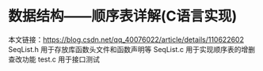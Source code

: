 # 数据结构——顺序表详解(C语言实现)
本文链接：https://blog.csdn.net/qq_40076022/article/details/110622602
SeqList.h 用于存放库函数头文件和函数声明等
SeqList.c 用于实现顺序表的增删查改功能
test.c 用于接口测试